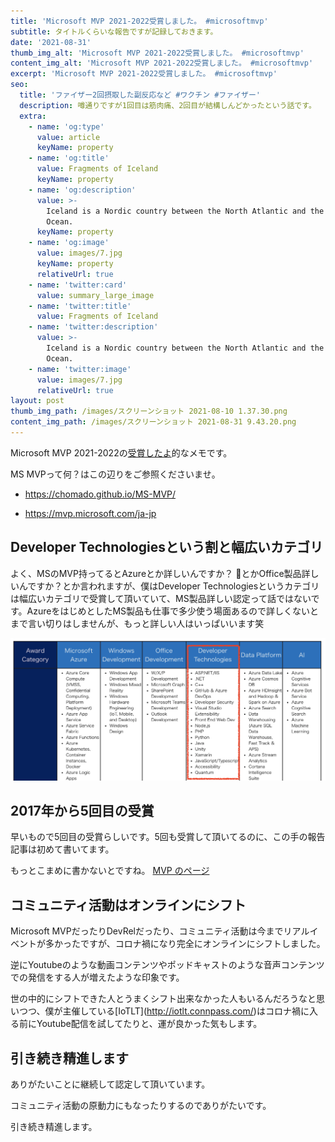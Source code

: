 ```yaml
---
title: 'Microsoft MVP 2021-2022受賞しました。 #microsoftmvp'
subtitle: タイトルくらいな報告ですが記録しておきます。
date: '2021-08-31'
thumb_img_alt: 'Microsoft MVP 2021-2022受賞しました。 #microsoftmvp'
content_img_alt: 'Microsoft MVP 2021-2022受賞しました。 #microsoftmvp'
excerpt: 'Microsoft MVP 2021-2022受賞しました。 #microsoftmvp'
seo:
  title: 'ファイザー2回摂取した副反応など #ワクチン #ファイザー'
  description: 噂通りですが1回目は筋肉痛、2回目が結構しんどかったという話です。
  extra:
    - name: 'og:type'
      value: article
      keyName: property
    - name: 'og:title'
      value: Fragments of Iceland
      keyName: property
    - name: 'og:description'
      value: >-
        Iceland is a Nordic country between the North Atlantic and the Arctic
        Ocean.
      keyName: property
    - name: 'og:image'
      value: images/7.jpg
      keyName: property
      relativeUrl: true
    - name: 'twitter:card'
      value: summary_large_image
    - name: 'twitter:title'
      value: Fragments of Iceland
    - name: 'twitter:description'
      value: >-
        Iceland is a Nordic country between the North Atlantic and the Arctic
        Ocean.
    - name: 'twitter:image'
      value: images/7.jpg
      relativeUrl: true
layout: post
thumb_img_path: /images/スクリーンショット 2021-08-10 1.37.30.png
content_img_path: /images/スクリーンショット 2021-08-31 9.43.20.png
---
```

Microsoft MVP 2021-2022の[受賞したよ](https://www.instagram.com/p/CTL3bFkLWdp/)的なメモです。



MS MVPって何？はこの辺りをご参照くださいませ。

*   https://chomado.github.io/MS-MVP/

*   https://mvp.microsoft.com/ja-jp

## Developer Technologiesという割と幅広いカテゴリ

よく、MSのMVP持ってるとAzureとか詳しいんですか？ とかOffice製品詳しいんですか？とか言われますが、僕はDeveloper Technologiesというカテゴリは幅広いカテゴリで受賞して頂いていて、MS製品詳しい認定って話ではないです。AzureをはじめとしたMS製品も仕事で多少使う場面あるので詳しくないとまで言い切りはしませんが、もっと詳しい人はいっぱいいます笑

![](/images/%E3%82%B9%E3%82%AF%E3%83%AA%E3%83%BC%E3%83%B3%E3%82%B7%E3%83%A7%E3%83%83%E3%83%88%202021-08-31%209.56.24.png)

## 2017年から5回目の受賞

早いもので5回目の受賞らしいです。5回も受賞して頂いてるのに、この手の報告記事は初めて書いてます。

もっとこまめに書かないとですね。 [MVP のページ](https://mvp.microsoft.com/ja-jp/mvp/Ryousuke%20n0bisuke%20Sugawara-5002754) 



## コミュニティ活動はオンラインにシフト

Microsoft MVPだったりDevRelだったり、コミュニティ活動は今までリアルイベントが多かったですが、コロナ禍になり完全にオンラインにシフトしました。

逆にYoutubeのような動画コンテンツやポッドキャストのような音声コンテンツでの発信をする人が増えたような印象です。

世の中的にシフトできた人とうまくシフト出来なかった人もいるんだろうなと思いつつ、僕が主催している\[IoTLT]\(http://iotlt.connpass.com/)はコロナ禍に入る前にYoutube配信を試してたりと、運が良かった気もします。

## 引き続き精進します

ありがたいことに継続して認定して頂いています。

コミュニティ活動の原動力にもなったりするのでありがたいです。

引き続き精進します。
